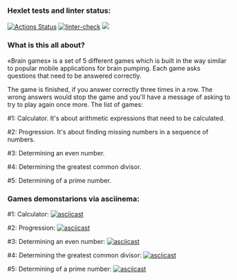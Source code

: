 ### Hexlet tests and linter status:
[![Actions Status](https://github.com/M4XPRD/frontend-project-lvl1/workflows/hexlet-check/badge.svg)](https://github.com/M4XPRD/frontend-project-lvl1/actions)
[![linter-check](https://github.com/M4XPRD/frontend-project-lvl1/actions/workflows/linter-check.yml/badge.svg)](https://github.com/M4XPRD/frontend-project-lvl1/actions/workflows/linter-check.yml)
<a href="https://codeclimate.com/github/codeclimate/codeclimate/maintainability"><img src="https://api.codeclimate.com/v1/badges/a99a88d28ad37a79dbf6/maintainability" /></a>

### What is this all about?

«Brain games» is a set of 5 different games which is built in the way similar to popular mobile applications for brain pumping. Each game asks questions that need to be answered correctly. 

The game is finished, if you answer correctly three times in a row. The wrong answers would stop the game and you'll have a message of asking to try to play again once more. The list of games:

#1: Calculator. It's about arithmetic expressions that need to be calculated.

#2: Progression. It's about finding missing numbers in a sequence of numbers.

#3: Determining an even number.

#4: Determining the greatest common divisor.

#5: Determining of a prime number.


### Games demonstarions via asciinema:

#1: Calculator: [![asciicast](https://asciinema.org/a/444554.svg)](https://asciinema.org/a/444554)

#2: Progression: [![asciicast](https://asciinema.org/a/445228.svg)](https://asciinema.org/a/445228)

#3: Determining an even number: [![asciicast](https://asciinema.org/a/445356.svg)](https://asciinema.org/a/445356)

#4: Determining the greatest common divisor: [![asciicast](https://asciinema.org/a/446259.svg)](https://asciinema.org/a/446259)

#5: Determining of a prime number: [![asciicast](https://asciinema.org/a/446284.svg)](https://asciinema.org/a/446284)
